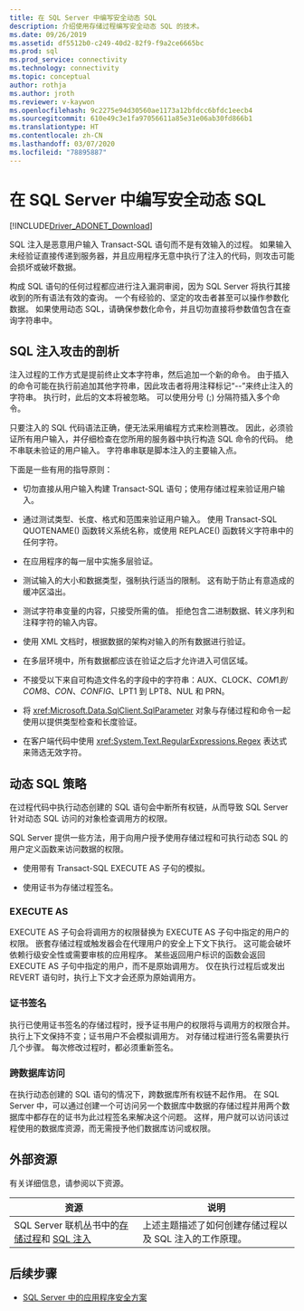 ```yaml
---
title: 在 SQL Server 中编写安全动态 SQL
description: 介绍使用存储过程编写安全动态 SQL 的技术。
ms.date: 09/26/2019
ms.assetid: df5512b0-c249-40d2-82f9-f9a2ce6665bc
ms.prod: sql
ms.prod_service: connectivity
ms.technology: connectivity
ms.topic: conceptual
author: rothja
ms.author: jroth
ms.reviewer: v-kaywon
ms.openlocfilehash: 9c2275e94d30560ae1173a12bfdcc6bfdc1eecb4
ms.sourcegitcommit: 610e49c3e1fa97056611a85e31e06ab30fd866b1
ms.translationtype: HT
ms.contentlocale: zh-CN
ms.lasthandoff: 03/07/2020
ms.locfileid: "78895887"
---
```

# <a name="writing-secure-dynamic-sql-in-sql-server"></a>在 SQL Server 中编写安全动态 SQL

[!INCLUDE[Driver_ADONET_Download](../../../includes/driver_adonet_download.md)]

SQL 注入是恶意用户输入 Transact-SQL 语句而不是有效输入的过程。 如果输入未经验证直接传递到服务器，并且应用程序无意中执行了注入的代码，则攻击可能会损坏或破坏数据。  
  
构成 SQL 语句的任何过程都应进行注入漏洞审阅，因为 SQL Server 将执行其接收到的所有语法有效的查询。 一个有经验的、坚定的攻击者甚至可以操作参数化数据。 如果使用动态 SQL，请确保参数化命令，并且切勿直接将参数值包含在查询字符串中。  
  
## <a name="anatomy-of-a-sql-injection-attack"></a>SQL 注入攻击的剖析  
注入过程的工作方式是提前终止文本字符串，然后追加一个新的命令。 由于插入的命令可能在执行前追加其他字符串，因此攻击者将用注释标记“--”来终止注入的字符串。 执行时，此后的文本将被忽略。 可以使用分号 (;) 分隔符插入多个命令。  
  
只要注入的 SQL 代码语法正确，便无法采用编程方式来检测篡改。 因此，必须验证所有用户输入，并仔细检查在您所用的服务器中执行构造 SQL 命令的代码。 绝不串联未验证的用户输入。 字符串串联是脚本注入的主要输入点。  
  
下面是一些有用的指导原则：  
  
- 切勿直接从用户输入构建 Transact-SQL 语句；使用存储过程来验证用户输入。  
  
- 通过测试类型、长度、格式和范围来验证用户输入。 使用 Transact-SQL QUOTENAME() 函数转义系统名称，或使用 REPLACE() 函数转义字符串中的任何字符。  
  
- 在应用程序的每一层中实施多层验证。  
  
- 测试输入的大小和数据类型，强制执行适当的限制。 这有助于防止有意造成的缓冲区溢出。  
  
- 测试字符串变量的内容，只接受所需的值。 拒绝包含二进制数据、转义序列和注释字符的输入内容。  
  
- 使用 XML 文档时，根据数据的架构对输入的所有数据进行验证。  
  
- 在多层环境中，所有数据都应该在验证之后才允许进入可信区域。  
  
- 不接受以下来自可构造文件名的字段中的字符串：AUX、CLOCK$、COM1 到 COM8、CON、CONFIG$、LPT1 到 LPT8、NUL 和 PRN。  
  
- 将 <xref:Microsoft.Data.SqlClient.SqlParameter> 对象与存储过程和命令一起使用以提供类型检查和长度验证。  
  
- 在客户端代码中使用 <xref:System.Text.RegularExpressions.Regex> 表达式来筛选无效字符。  
  
## <a name="dynamic-sql-strategies"></a>动态 SQL 策略  
在过程代码中执行动态创建的 SQL 语句会中断所有权链，从而导致 SQL Server 针对动态 SQL 访问的对象检查调用方的权限。  
  
SQL Server 提供一些方法，用于向用户授予使用存储过程和可执行动态 SQL 的用户定义函数来访问数据的权限。  
  
- 使用带有 Transact-SQL EXECUTE AS 子句的模拟。  
  
- 使用证书为存储过程签名。  
  
### <a name="execute-as"></a>EXECUTE AS  
EXECUTE AS 子句会将调用方的权限替换为 EXECUTE AS 子句中指定的用户的权限。 嵌套存储过程或触发器会在代理用户的安全上下文下执行。 这可能会破坏依赖行级安全性或需要审核的应用程序。 某些返回用户标识的函数会返回 EXECUTE AS 子句中指定的用户，而不是原始调用方。 仅在执行过程后或发出 REVERT 语句时，执行上下文才会还原为原始调用方。  
  
### <a name="certificate-signing"></a>证书签名  
执行已使用证书签名的存储过程时，授予证书用户的权限将与调用方的权限合并。 执行上下文保持不变；证书用户不会模拟调用方。 对存储过程进行签名需要执行几个步骤。 每次修改过程时，都必须重新签名。  
  
### <a name="cross-database-access"></a>跨数据库访问  
在执行动态创建的 SQL 语句的情况下，跨数据库所有权链不起作用。 在 SQL Server 中，可以通过创建一个可访问另一个数据库中数据的存储过程并用两个数据库中都存在的证书为此过程签名来解决这个问题。 这样，用户就可以访问该过程使用的数据库资源，而无需授予他们数据库访问或权限。  
  
## <a name="external-resources"></a>外部资源  
有关详细信息，请参阅以下资源。  
  
|资源|说明|  
|--------------|-----------------|  
|SQL Server 联机丛书中的[存储过程](../../../relational-databases/stored-procedures/stored-procedures-database-engine.md)和 [SQL 注入](../../../relational-databases/security/sql-injection.md)|上述主题描述了如何创建存储过程以及 SQL 注入的工作原理。|  
  
## <a name="next-steps"></a>后续步骤
- [SQL Server 中的应用程序安全方案](application-security-scenarios-sql-server.md)
